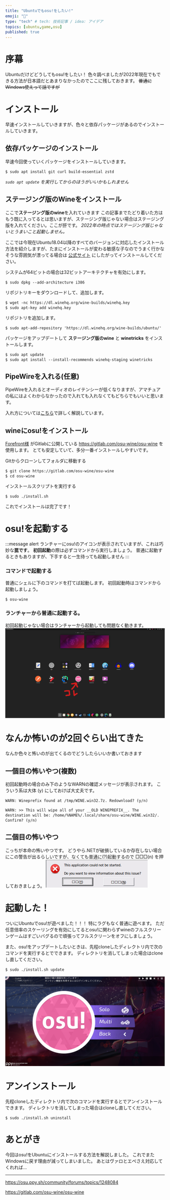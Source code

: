 ```yaml
---
title: "Ubuntuでもosu!をしたい!"
emoji: "🎵"
type: "tech" # tech: 技術記事 / idea: アイデア
topics: [ubuntu,game,osu]
published: true
---
```

# 序幕
Ubuntuだけどどうしてもosu!をしたい！
色々調べましたが2022年現在でもできる方法が日本語だとあまりなかったのでここに残しておきます。
~~普通にWindows使えって話ですが~~

# インストール
早速インストールしていきますが、色々と依存パッケージがあるのでインストールしていきます。

## 依存パッケージのインストール
早速今回使っていくパッケージをインストールしていきます。
```shell
$ sudo apt install git curl build-essential zstd
```
*`sudo apt update` を実行してからのほうがいいかもしれません*

## ステージング版のWineをインストール
ここで**ステージング版のwine**を入れていきます
この記事までたどり着いた方はもう既に入ってるとは思いますが、ステージング版じゃない場合はステージング版を入れてください。ここが肝です。
*2022年の時点ではステージング版じゃないとうまいこと起動しません。*

ここでは今現在Ubuntu18.04以降のすべてのバージョンに対応したインストール方法を紹介しますが、たまにインストールが変わる敏感な子なのでうまく行かなそうな雰囲気が漂ってる場合は [公式サイト](https://wiki.winehq.org/Ubuntu) にしたがってインストールしてください。

システムが64ビットの場合は32ビットアーキテクチャを有効にします。
```shell
$ sudo dpkg --add-architecture i386 
```

リポジトリキーをダウンロードして、追加します。
```shell
$ wget -nc https://dl.winehq.org/wine-builds/winehq.key
$ sudo apt-key add winehq.key
```

リポジトリを追加します。
```shell
$ sudo apt-add-repository 'https://dl.winehq.org/wine-builds/ubuntu/'
```

パッケージをアップデートして **ステージング版のwine** と **winetricks** をインストールします。
```shell
$ sudo apt update
$ sudo apt install --install-recommends winehq-staging winetricks
```

## PipeWireを入れる(任意)
PipeWireを入れるとオーディオのレイテンシーが低くなりますが、アマチュアの私にはよくわからなかったので入れても入れなくてもどちらでもいいと思います。

入れ方については[こちら](https://zenn.dev/moru3_48/articles/b3874236f28ca6)で詳しく解説しています。

## wineにosu!をインストール
[Forefront様](https://osu.ppy.sh/users/11252005) がGitlabに公開している https://gitlab.com/osu-wine/osu-wine を使用します。
とても安定していて、多分一番インストールしやすいです。

Gitからクローンしてフォルダに移動する
```shell
$ git clone https://gitlab.com/osu-wine/osu-wine
$ cd osu-wine
```

インストールスクリプトを実行する
```shell
$ sudo ./install.sh
```

これでインストールは完了です！

# osu!を起動する
:::message alert
ランチャーにosu!のアイコンが表示されていますが、これは巧妙な**罠です**。
**初回起動**の際は必ずコマンドから実行しましょう。
普通に起動するときもありますが、下手すると一生待っても起動しません
:::

### コマンドで起動する
普通にシェルに下のコマンドを打てば起動します。
初回起動時はコマンドから起動しましょう。
```shell
$ osu-wine
```

### ランチャーから普通に起動する。
初回起動じゃない場合はランチャーから起動しても問題なく動きます。
![](/images/372a14d797946e/osu_in_launcher.png)


# なんか怖いのが2回ぐらい出てきた
なんか色々と怖いのが出てくるのでどうしたらいいか書いておきます

## 一個目の怖いやつ(複数)
初回起動時の場合のみ下のようなWARNの確認メッセージが表示されます。
こういう系は大体 (y) にしておけば大丈夫です。
```
WARN: Wineprefix found at /tmp/WINE.win32.7z. Redownload? (y/n)
```
```
WARN: >> This will wipe all of your __OLD WINEPREFIX__. The destination will be: /home/%NAME%/.local/share/osu-wine/WINE.win32/. Confirm? (y/n)
```

## 二個目の怖いやつ
こっちが本命の怖いやつです。
どうやら.NETが破損しているか存在しない場合にこの警告が出るらしいですが、なくても普通に(?)起動するので □□□(n) を押しておきましょう。
![](/images/372a14d797946e/kowai2.png)

# 起動した！
ついにUbuntuでosu!が遊べました！！！
特にラグもなく普通に遊べます。
ただ任意倍率のスケーリングを有効にしてるとosu!に関わらずwineのフルスクリーンゲームはすごいバグるので頑張ってフルスクリーンをオフにしましょう。

また、osu!をアップデートしたいときは、先程cloneしたディレクトリ内で次のコマンドを実行するとでできます。
ディレクトリを消してしまった場合はcloneし直してください。
```shell
$ sudo ./install.sh update
```
![](/images/372a14d797946e/success.png)

# アンインストール
先程cloneしたディレクトリ内で次のコマンドを実行するとでアンインストールできます。
ディレクトリを消してしまった場合はcloneし直してください。
```shell
$ sudo ./install.sh uninstall
```



# あとがき
今回はosu!をUbuntuにインストールする方法を解説しました。
これでまたWindowsに戻す理由が減ってしまいました。
あとはヴァロとエペさえ対応してくれれば...

-----

https://osu.ppy.sh/community/forums/topics/1248084

https://gitlab.com/osu-wine/osu-wine
